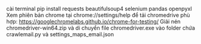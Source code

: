 cài terminal 
pip install requests beautifulsoup4 selenium pandas openpyxl
Xem phiên bản chrome tại chrome://settings/help để tải chromedrive phù hợp: https://googlechromelabs.github.io/chrome-for-testing/
Giải nén chromedriver-win64.zip và di chuyển file chromedriver.exe    vào folder chứa crawlemail.py và settings_maps_email.json
